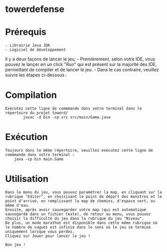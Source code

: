 # towerdefense




# Prérequis

    - Librairie Java JDK
    - Logiciel de développement






Il y a deux façons de lancer le jeu; 
    - Premièrement, selon votre IDE, vous pouvez le lançer en un click "Run" qui est présent sur la majorité des IDE, permettant de compiler et de lancer le jeu.
    - Dans le cas contraire, veuillez suivre les étapes ci-dessous : 


# Compilation

    Exécutez cette ligne de commmande dans votre terminal dans le répertoire du projet towerd/
            javac -d bin -cp src src/main/Game.java



# Exécution
    
    Toujours dans le même répertoire, veuillez exécutez cette ligne de commmande dans votre terminal :
        java -cp bin main.Game



# Utilisation


    Dans le menu du jeu, vous pouvez paramétrer la map, en cliquant sur la rubrique "Editer", en choisisant le point de départ des monstres et le point d'arrivé, en remplissant la map de chemins, d'espace vert, ou même d'eau.
    Ensuite, après avoir sauvegarder votre map (qui est automatiqué sauvegardé dans un fichier texte), de retour au menu, vous pouvez choisir la difficulté du jeu dans la rubrique du jeu "Niveau".
    De plus, un mode marathon est disponible dans cette même rubrique où le nombre de vagues est infinie dans le sens où le jeu se termine uniquement lorsque vous perdez.
    Cliquez sur Jouer pour lancer le jeu ! 

    Bon jeu !
